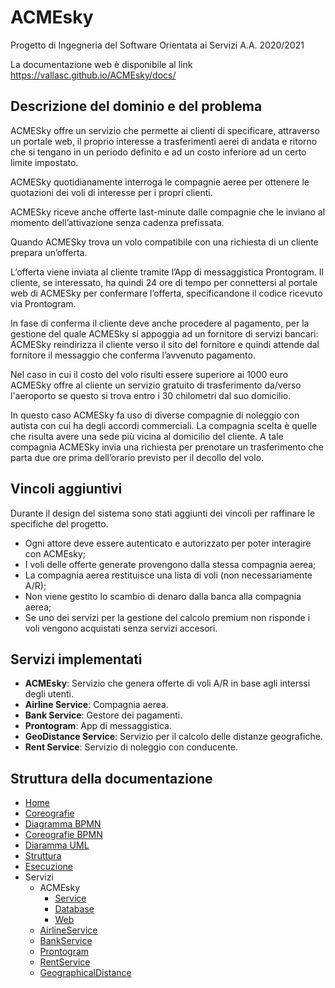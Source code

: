 
# ACMEsky
Progetto di Ingegneria del Software Orientata ai Servizi A.A. 2020/2021

La documentazione web è disponibile al link https://vallasc.github.io/ACMEsky/docs/

## Descrizione del dominio e del problema
ACMESky offre un servizio che permette ai clienti di specificare, attraverso un portale web, il proprio interesse a trasferimenti aerei di andata e ritorno che si tengano in un periodo definito e ad un costo inferiore ad un certo limite impostato.

ACMESky quotidianamente interroga le compagnie aeree per ottenere le quotazioni dei voli di interesse per i propri clienti.

ACMESky riceve anche offerte last-minute dalle compagnie che le inviano al momento dell’attivazione senza cadenza prefissata.

Quando ACMESky trova un volo compatibile con una richiesta di un cliente prepara un’offerta.

L’offerta viene inviata al cliente tramite l’App di messaggistica Prontogram. Il cliente, se interessato, ha quindi 24 ore di tempo per connettersi al portale web di ACMESky per confermare l’offerta, specificandone il codice ricevuto via Prontogram.

In fase di conferma il cliente deve anche procedere al pagamento, per la gestione del quale ACMESky si appoggia ad un fornitore di servizi bancari: ACMESky reindirizza il cliente verso il sito del fornitore e quindi attende dal fornitore il messaggio che conferma l’avvenuto pagamento.

Nel caso in cui il costo del volo risulti essere superiore ai 1000 euro ACMESky offre al cliente un servizio gratuito di trasferimento da/verso l'aeroporto se questo si trova entro i 30 chilometri dal suo domicilio.

In questo caso ACMESky fa uso di diverse compagnie di noleggio con autista con cui ha degli accordi commerciali. La compagnia scelta è quelle che risulta avere una sede più vicina al domicilio del cliente. A tale compagnia ACMESky invia una richiesta per prenotare un trasferimento che parta due ore prima dell’orario previsto per il decollo del volo.

## Vincoli aggiuntivi
Durante il design del sistema sono stati aggiunti dei vincoli per raffinare le specifiche del progetto.
- Ogni attore deve essere autenticato e autorizzato per poter interagire con ACMEsky;
- I voli delle offerte generate provengono dalla stessa compagnia aerea;
- La compagnia aerea restituisce una lista di voli (non necessariamente A/R);
- Non viene gestito lo scambio di denaro dalla banca alla compagnia aerea; 
- Se uno dei servizi per la gestione del calcolo premium non risponde i voli vengono acquistati senza servizi accesori.

## Servizi implementati
- **ACMEsky**: Servizio che genera offerte di voli A/R in base agli interssi degli utenti. 
- **Airline Service**: Compagnia aerea.
- **Bank Service**: Gestore dei pagamenti.
- **Prontogram**: App  di messaggistica.
- **GeoDistance Service**: Servizio per il calcolo delle distanze geografiche.
- **Rent Service**: Servizio di noleggio con conducente.

<div class = "hidden" >

## Struttura della documentazione
* [Home](/README.md)
* [Coreografie](docs/coreografie.md)
* [Diagramma BPMN](docs/BPMN.md)
* [Coreografie BPMN](docs/coreografieBPMN.md)
* [Diaramma UML](docs/UML.md)
* [Struttura](docs/struttura.md)
* [Esecuzione](docs/esecuzione.md)
* Servizi
    * ACMEsky
        * [Service](src/ACMEskyService/README.md)
        * [Database](src/ACMEskyDB/README.md)
        * [Web](src/ACMEskyWeb/README.md)
    * [AirlineService](src/AirlineService/README.md)
    * [BankService](src/BankService/README.md)
    * [Prontogram](src/Prontogram/README.md)
    * [RentService](src/RentService/README.md)
    * [GeographicalDistance](src/GeographicalDistanceService/README.md)

</div>

<div class="page-break"></div>


